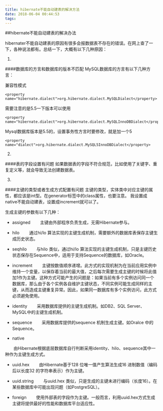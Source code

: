 ```yaml
---
title: hibernate不能自动建表的解决方法
date: 2018-06-04 00:44:53
tags:
---
```

##hibernate不能自动建表的解决办法

hibernater不能自动建表的原因有很多会报数据表不存在的错误。在网上查了一下，各种说法都有。总结一下，大概有以下几种原因：

1.
####数据库的方言和数据库的版本不匹配
MySQL数据库的方言有以下几种方言：
<!--more-->
兼容性模式
```
<property name="hibernate.dialect">org.hibernate.dialect.MySQLDialect</property>
```
需要注意的是5.5一下版本可以使用
```
<property name="hibernate.dialect">org.hibernate.dialect.MySQLInnoDBDialect</property>
```
Mysql数据库版本是5.5的，设置事务性方言时要修改，就是加一个5
```
<property name="dialect">org.hibernate.dialect.MySQL5InnoDBDialect</property>
```

2.
####表的字段设置有问题
如果数据表的字段不符合规范，比如使用了关键字、重复定义等，就会导致无法创建数据表。

3.
####主键的类型或者生成方式配置有问题
主键的类型，实体类中对应主键的属性，都应该是int型。在generator标签中的class属性，也要注意。
我设置成native不能自动建表，设置成increment就可以了。

生成主键的参数有以下几种：
 - assigned
　　主键由外部程序负责生成，无需Hibernate参与。

 - hilo
　　通过hi/lo 算法实现的主键生成机制，需要额外的数据库表保存主键生成历史状态。

 - seqhilo
　　与hilo 类似，通过hi/lo 算法实现的主键生成机制，只是主键历史状态保存在Sequence中，适用于支持Sequence的数据库，如Oracle。

 - increment
　　主键按数值顺序递增。此方式的实现机制为在当前应用实例中维持一个变量，以保存着当前的最大值，之后每次需要生成主键的时候将此值加1作为主键。这种方式可能产生的问题是：如果当前有多个实例访问同一个数据库，那么由于各个实例各自维护主键状态，不同实例可能生成同样的主键，从而造成主键重复异常。因此，如果同一数据库有多个实例访问，此方式必须避免使用。

 - identity
　　采用数据库提供的主键生成机制。如DB2、SQL Server、MySQL中的主键生成机制。

 - sequence
　　采用数据库提供的sequence 机制生成主键。如Oralce 中的Sequence。

 - native

　　由Hibernate根据底层数据库自行判断采用identity、hilo、sequence其中一种作为主键生成方式。

 - uuid.hex
　　由Hibernate基于128 位唯一值产生算法生成16 进制数值（编码后以长度32 的字符串表示）作为主键。

 - uuid.string
　　与uuid.hex 类似，只是生成的主键未进行编码（长度16）。在某些数据库中可能出现问题（如PostgreSQL）。

 - foreign
　　使用外部表的字段作为主键。一般而言，利用uuid.hex方式生成主键将提供最好的性能和数据库平台适应性。